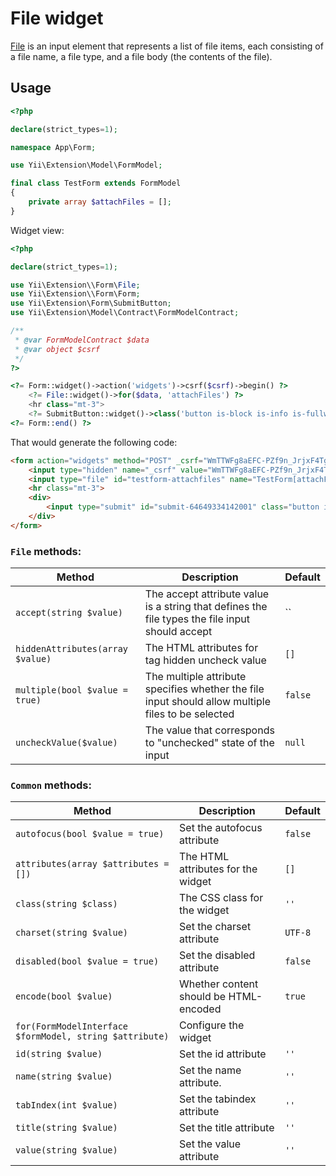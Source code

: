# File widget

[File](https://www.w3.org/TR/2012/WD-html-markup-20120329/input.file.html#input.file) is an input element that represents a list of file items, each consisting of a file name, a file type, and a file body (the contents of the file).

## Usage

```php
<?php

declare(strict_types=1);

namespace App\Form;

use Yii\Extension\Model\FormModel;

final class TestForm extends FormModel
{
    private array $attachFiles = [];
}
```

Widget view:

```php
<?php

declare(strict_types=1);

use Yii\Extension\\Form\File;
use Yii\Extension\\Form\Form;
use Yii\Extension\Form\SubmitButton;
use Yii\Extension\Model\Contract\FormModelContract;

/**
 * @var FormModelContract $data
 * @var object $csrf
 */
?>

<?= Form::widget()->action('widgets')->csrf($csrf)->begin() ?>
    <?= File::widget()->for($data, 'attachFiles') ?>
    <hr class="mt-3">
    <?= SubmitButton::widget()->class('button is-block is-info is-fullwidth')->value('Save') ?>
<?= Form::end() ?>
```

That would generate the following code:

```html
<form action="widgets" method="POST" _csrf="WmTTWFg8aEFC-PZf9n_JrjxF4Tgy-frRERntvNNA3iAqC79ua28-FwSXpSnGGqv8TzeiU3qmlodbU4zrly2VSg==">
    <input type="hidden" name="_csrf" value="WmTTWFg8aEFC-PZf9n_JrjxF4Tgy-frRERntvNNA3iAqC79ua28-FwSXpSnGGqv8TzeiU3qmlodbU4zrly2VSg==">
    <input type="file" id="testform-attachfiles" name="TestForm[attachFiles][]">
    <hr class="mt-3">
    <div>
        <input type="submit" id="submit-64649334142001" class="button is-block is-info is-fullwidth" name="submit-64649334142001" value="Save">
    </div>
</form>
```

### `File` methods:

| Method                           | Description                                                                                        | Default |
|----------------------------------|----------------------------------------------------------------------------------------------------|---------|
| `accept(string $value)`          | The accept attribute value is a string that defines the file types the file input should accept    | ``      |
| `hiddenAttributes(array $value)` | The HTML attributes for tag hidden uncheck value                                                   | `[]`    |
| `multiple(bool $value = true)`   | The multiple attribute specifies whether the file input should allow multiple files to be selected | `false` |
| `uncheckValue($value)`           | The value that corresponds to "unchecked" state of the input                                       | `null`  |

### `Common` methods:

| Method                                                  | Description                            | Default |
|---------------------------------------------------------|----------------------------------------|---------|
| `autofocus(bool $value = true)`                         | Set the autofocus attribute            | `false` |
| `attributes(array $attributes = [])`                    | The HTML attributes for the widget     | `[]`    |
| `class(string $class)`                                  | The CSS class for the widget           | `''`    |
| `charset(string $value)`                                | Set the charset attribute              | `UTF-8` |
| `disabled(bool $value = true)`                          | Set the disabled attribute             | `false` |
| `encode(bool $value)`                                   | Whether content should be HTML-encoded | `true`  |
| `for(FormModelInterface $formModel, string $attribute)` | Configure the widget                   |         |
| `id(string $value)`                                     | Set the id attribute                   | `''`    |
| `name(string $value)`                                   | Set the name attribute.                | `''`    |
| `tabIndex(int $value)`                                  | Set the tabindex attribute             | `''`    |
| `title(string $value)`                                  | Set the title attribute                | `''`    |
| `value(string $value)`                                  | Set the value attribute                | `''`    |
